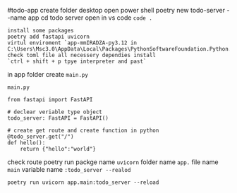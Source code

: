 #todo-app
create folder desktop 
open power shell
poetry new todo-server --name app
cd todo server
open in vs code `code .`

```
install some packages
poetry add fastapi uvicorn
virtul enviroment `app-mmIRADZA-py3.12 in C:\Users\Msc3.0\AppData\Local\Packages\PythonSoftwareFoundation.Python.3.12_qbz5n2kfra8p0\LocalCache\Local\pypoetry\Cache\virtualenvs`
check toml file all necessery dependies install
`ctrl + shift + p tpye interpreter and past`
```

in app folder create `main.py`

```
main.py

from fastapi import FastAPI

# declear veriable type object
todo_server: FastAPI = FastAPI()

# create get route and create function in python
@todo_server.get("/")
def hello():
    return {"hello":"world"}

```
check route 
poetry run packge name `uvicorn` folder name `app.` file name `main` variable name `:todo_server --realod`

`poetry run uvicorn app.main:todo_server --reload` 



